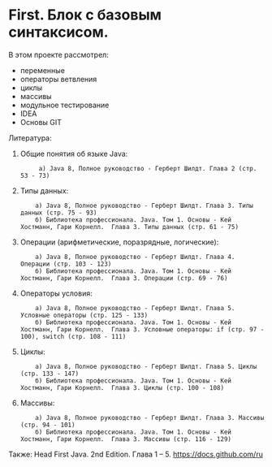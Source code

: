 # First. Блок с базовым синтаксисом.

В этом проекте рассмотрел:
- переменные
- операторы ветвления
- циклы
- массивы
- модульное тестирование
- IDEA
- Основы GIT

Литература:

1. Общие понятия об языке Java:

            а) Java 8, Полное руководство - Герберт Шилдт. Глава 2 (стр. 53 - 73)

2. Типы данных:

           а) Java 8, Полное руководство - Герберт Шилдт. Глава 3. Типы данных (стр. 75 - 93)
           б) Библиотека профессионала. Java. Том 1. Основы - Кей Хостманн, Гари Корнелл.  Глава 3. Типы данных (стр. 61 - 75)

3. Операции (арифметические, поразрядные, логические):

           а) Java 8, Полное руководство - Герберт Шилдт. Глава 4. Операции (стр. 103 - 123)
           б) Библиотека профессионала. Java. Том 1. Основы - Кей Хостманн, Гари Корнелл.  Глава 3. Операции (стр. 69 - 76)

4. Операторы условия:

           а) Java 8, Полное руководство - Герберт Шилдт. Глава 5. Условные операторы (стр. 125 - 133)
           б) Библиотека профессионала. Java. Том 1. Основы - Кей Хостманн, Гари Корнелл.  Глава 3. Условные операторы: if (стр. 97 - 100), switch (стр. 108 - 111)

5. Циклы:

           a) Java 8, Полное руководство - Герберт Шилдт. Глава 5. Циклы (стр. 133 - 147)
           б) Библиотека профессионала. Java. Том 1. Основы - Кей Хостманн, Гари Корнелл.  Глава 3. Циклы (стр. 100 - 108)

6. Массивы:

           а) Java 8, Полное руководство - Герберт Шилдт. Глава 3. Массивы (стр. 94 - 101)
           б) Библиотека профессионала. Java. Том 1. Основы - Кей Хостманн, Гари Корнелл.  Глава 3. Массивы (стр. 116 - 129)      

Также:
Head First Java. 2nd Edition. Глава 1 – 5.
https://docs.github.com/ru